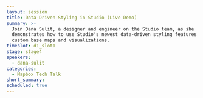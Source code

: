 ```yaml
---
layout: session
title: Data-Driven Styling in Studio (Live Demo)
summary: >-
  Join Dana Sulit, a designer and engineer on the Studio team, as she
  demonstrates how to use Studio's newest data-driven styling features to create
  custom base maps and visualizations.
timeslot: d1_slot1
stage: stage4
speakers:
  - dana-sulit
categories:
  - Mapbox Tech Talk
short_summary:
scheduled: true
---
```


